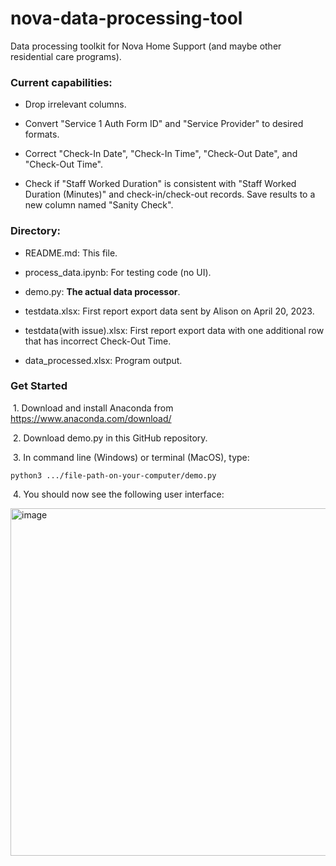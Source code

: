 # nova-data-processing-tool

Data processing toolkit for Nova Home Support (and maybe other residential care programs).

### Current capabilities:
* Drop irrelevant columns.

* Convert "Service 1 Auth Form ID" and "Service Provider" to desired formats.

* Correct "Check-In Date", "Check-In Time", "Check-Out Date", and "Check-Out Time".

* Check if "Staff Worked Duration" is consistent with "Staff Worked Duration (Minutes)" and check-in/check-out records. 
Save results to a new column named "Sanity Check".

### Directory:

  * README.md: This file.
  
  * process_data.ipynb: For testing code (no UI).
  
  * demo.py: **The actual data processor**.
  
  * testdata.xlsx: First report export data sent by Alison on April 20, 2023.
  
  * testdata(with issue).xlsx: First report export data with one additional row that has incorrect Check-Out Time.
  
  * data_processed.xlsx: Program output.

### Get Started

&nbsp;1. Download and install Anaconda from https://www.anaconda.com/download/

&nbsp;2. Download demo.py in this GitHub repository. 

&nbsp;3. In command line (Windows) or terminal (MacOS), type:

```shell
python3 .../file-path-on-your-computer/demo.py
```

&nbsp;4. You should now see the following user interface:

<img width="556" alt="image" src="https://user-images.githubusercontent.com/29806214/233531604-a1c7e24d-095a-4a18-930d-0ab9ec3b3c2a.png">
